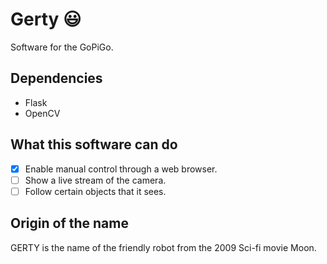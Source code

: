 # Gerty :smiley:

Software for the GoPiGo.

## Dependencies

- Flask
- OpenCV

## What this software can do

- [x] Enable manual control through a web browser.
- [ ] Show a live stream of the camera.
- [ ] Follow certain objects that it sees.

## Origin of the name

GERTY is the name of the friendly robot from the 2009 Sci-fi movie Moon.

